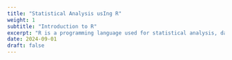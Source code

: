 ```yaml
---
title: "Statistical Analysis usIng R"
weight: 1
subtitle: "Introduction to R"
excerpt: "R is a programming language used for statistical analysis, data visualization, and data science. It’s known for its powerful data manipulation capabilities, extensive libraries, and active community, making it ideal for handling complex data and creating visual reports."
date: 2024-09-01
draft: false
---
```





